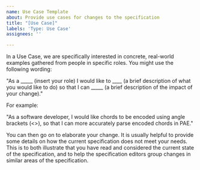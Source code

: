 ```yaml
---
name: Use Case Template
about: Provide use cases for changes to the specification
title: "[Use Case]"
labels: 'Type: Use Case'
assignees: ''

---
```


In a Use Case, we are specifically interested in concrete, real-world examples gathered from people in specific roles. You might use the following wording:

"As a _____ (insert your role) I would like to ____ (a brief description of what you would like to do) so that I can _____ (a brief description of the impact of your change)."

For example:

"As a software developer, I would like chords to be encoded using angle brackets (<>), so that I can more accurately parse encoded chords in PAE."

You can then go on to elaborate your change. It is usually helpful to provide some details on how the current specification does not meet your needs. This is to both illustrate that you have read and considered the current state of the specification, and to help the specification editors group changes in similar areas of the specification.
